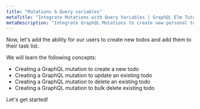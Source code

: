 ```yaml
---
title: "Mutations & Query variables"
metaTitle: "Integrate Mutations with Query Variables | GraphQL Elm Tutorial"
metaDescription: "Integrate GraphQL Mutations to create new personal todos and handle loading and error states"
---
```


Now, let's add the ability for our users to create new todos and add them to
their task list.

We will learn the following concepts:

- Creating a GraphQL mutation to create a new todo
- Creating a GraphQL mutation to update an existing todo
- Creating a GraphQL mutation to delete an existing todo
- Creating a GraphQL mutation to bulk delete existing todo

Let's get started!
